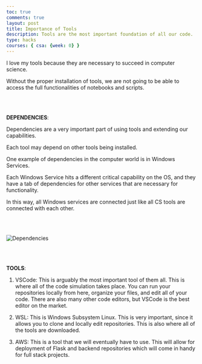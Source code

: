 ```yaml
---
toc: true
comments: true
layout: post
title: Importance of Tools
description: Tools are the most important foundation of all our code.
type: hacks
courses: { csa: {week: 0} }
---
```


I love my tools because they are necessary to succeed in computer science.

Without the proper installation of tools, we are not going to be able to access the full functionalities of notebooks and scripts.

<br>

<br>

**DEPENDENCIES**:

Dependencies are a very important part of using tools and extending our capabilities. 

Each tool may depend on other tools being installed. 

One example of dependencies in the computer world is in Windows Services.

Each Windows Service hits a different critical capability on the OS, and they have a tab of dependencies for other services that are necessary for functionality.

In this way, all Windows services are connected just like all CS tools are connected with each other. 

<br>

<br>

![]({{site.baseurl}}/images/dependencies.png "Dependencies")

<br>

<br>


**TOOLS**:

1. VSCode: This is arguably the most important tool of them all. This is where all of the code simulation takes place. You can run your repositories locally from here, organize your files, and edit all of your code. There are also many other code editors, but VSCode is the best editor on the market.

2. WSL: This is Windows Subsystem Linux. This is very important, since it allows you to clone and locally edit repositories. This is also where all of the tools are downloaded.

3. AWS: This is a tool that we will eventually have to use. This will allow for deployment of Flask and backend repositories which will come in handy for full stack projects. 

